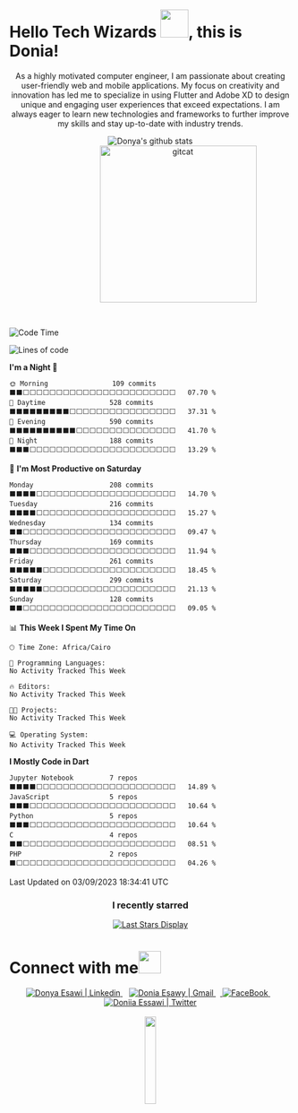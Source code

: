 <div display="inline-block">
<H1>
   Hello Tech Wizards <img src="https://i.pinimg.com/originals/2e/5c/72/2e5c72d2e357c97df0cbd6d63e782989.gif"  height="50">, this is Donia!
</H1>
</div>
 <div align="center">As a highly motivated computer engineer, I am passionate about creating user-friendly web and mobile applications. My focus on creativity and innovation has led me to specialize in using Flutter and Adobe XD to design unique and engaging user experiences that exceed expectations. I am always eager to learn new technologies and frameworks to further improve my skills and stay up-to-date with industry trends.</p>
</div>

<div align="center">

![Donya's github stats](https://github-readme-stats.vercel.app/api?username=DoniaEsawi&count_private=true&show_icons=true&theme=midnight-purple&include_all_commits=true) <img src="https://i.ibb.co/N6KtFTw/femalecodertocat.png" alt="gitcat" style=" margin-top: 0px; margin-bottom: 0px; padding-bottom: 0px; padding-top: 0px; margin-left: 100px;" width="280px"  />

</div>

</br>

<!--START_SECTION:waka-->
![Code Time](http://img.shields.io/badge/Code%20Time-195%20hrs%2054%20mins-blue)

![Lines of code](https://img.shields.io/badge/From%20Hello%20World%20I%27ve%20Written-4.6%20million%20lines%20of%20code-blue)

**I'm a Night 🦉** 

```text
🌞 Morning                109 commits         ⬛⬛⬜⬜⬜⬜⬜⬜⬜⬜⬜⬜⬜⬜⬜⬜⬜⬜⬜⬜⬜⬜⬜⬜⬜   07.70 % 
🌆 Daytime                528 commits         ⬛⬛⬛⬛⬛⬛⬛⬛⬛⬜⬜⬜⬜⬜⬜⬜⬜⬜⬜⬜⬜⬜⬜⬜⬜   37.31 % 
🌃 Evening                590 commits         ⬛⬛⬛⬛⬛⬛⬛⬛⬛⬛⬜⬜⬜⬜⬜⬜⬜⬜⬜⬜⬜⬜⬜⬜⬜   41.70 % 
🌙 Night                  188 commits         ⬛⬛⬛⬜⬜⬜⬜⬜⬜⬜⬜⬜⬜⬜⬜⬜⬜⬜⬜⬜⬜⬜⬜⬜⬜   13.29 % 
```
📅 **I'm Most Productive on Saturday** 

```text
Monday                   208 commits         ⬛⬛⬛⬛⬜⬜⬜⬜⬜⬜⬜⬜⬜⬜⬜⬜⬜⬜⬜⬜⬜⬜⬜⬜⬜   14.70 % 
Tuesday                  216 commits         ⬛⬛⬛⬛⬜⬜⬜⬜⬜⬜⬜⬜⬜⬜⬜⬜⬜⬜⬜⬜⬜⬜⬜⬜⬜   15.27 % 
Wednesday                134 commits         ⬛⬛⬜⬜⬜⬜⬜⬜⬜⬜⬜⬜⬜⬜⬜⬜⬜⬜⬜⬜⬜⬜⬜⬜⬜   09.47 % 
Thursday                 169 commits         ⬛⬛⬛⬜⬜⬜⬜⬜⬜⬜⬜⬜⬜⬜⬜⬜⬜⬜⬜⬜⬜⬜⬜⬜⬜   11.94 % 
Friday                   261 commits         ⬛⬛⬛⬛⬛⬜⬜⬜⬜⬜⬜⬜⬜⬜⬜⬜⬜⬜⬜⬜⬜⬜⬜⬜⬜   18.45 % 
Saturday                 299 commits         ⬛⬛⬛⬛⬛⬜⬜⬜⬜⬜⬜⬜⬜⬜⬜⬜⬜⬜⬜⬜⬜⬜⬜⬜⬜   21.13 % 
Sunday                   128 commits         ⬛⬛⬜⬜⬜⬜⬜⬜⬜⬜⬜⬜⬜⬜⬜⬜⬜⬜⬜⬜⬜⬜⬜⬜⬜   09.05 % 
```


📊 **This Week I Spent My Time On** 

```text
🕑︎ Time Zone: Africa/Cairo

💬 Programming Languages: 
No Activity Tracked This Week

🔥 Editors: 
No Activity Tracked This Week

🐱‍💻 Projects: 
No Activity Tracked This Week

💻 Operating System: 
No Activity Tracked This Week
```

**I Mostly Code in Dart** 

```text
Jupyter Notebook         7 repos             ⬛⬛⬛⬛⬜⬜⬜⬜⬜⬜⬜⬜⬜⬜⬜⬜⬜⬜⬜⬜⬜⬜⬜⬜⬜   14.89 % 
JavaScript               5 repos             ⬛⬛⬛⬜⬜⬜⬜⬜⬜⬜⬜⬜⬜⬜⬜⬜⬜⬜⬜⬜⬜⬜⬜⬜⬜   10.64 % 
Python                   5 repos             ⬛⬛⬛⬜⬜⬜⬜⬜⬜⬜⬜⬜⬜⬜⬜⬜⬜⬜⬜⬜⬜⬜⬜⬜⬜   10.64 % 
C                        4 repos             ⬛⬛⬜⬜⬜⬜⬜⬜⬜⬜⬜⬜⬜⬜⬜⬜⬜⬜⬜⬜⬜⬜⬜⬜⬜   08.51 % 
PHP                      2 repos             ⬛⬜⬜⬜⬜⬜⬜⬜⬜⬜⬜⬜⬜⬜⬜⬜⬜⬜⬜⬜⬜⬜⬜⬜⬜   04.26 % 
```




 Last Updated on 03/09/2023 18:34:41 UTC
<!--END_SECTION:waka-->



<!--  Acknowledgement: https://github.com/anuraghazra/github-readme-stats -->

<div align="center">
    
<H3>
    I recently starred
</H3>

[![Last Stars Display](https://badges.pufler.dev/last-stars/DoniaEsawi?count=6&padding=15&perRow=3)](https://badges.pufler.dev)

 </div>

# Connect with me<img src="https://raw.githubusercontent.com/alexnaiman/alexnaiman/master/resources/bongocat.gif" height="40px">

<div align="center">
  <a href="https://www.linkedin.com/in/donya-esawi-858719191/">
    <img  alt="Donya Esawi | Linkedin" src="https://img.shields.io/badge/linkedin%20-%230077B5.svg?&style=for-the-badge&logo=linkedin&logoColor=white" />
  </a>&nbsp;&nbsp;
  <a href="mailto:donya.esawi@gmail.com">
    <img  alt="Donia Esawy | Gmail"  src="https://img.shields.io/badge/Gmail-D14836?style=for-the-badge&logo=gmail&logoColor=white" />
  </a>&nbsp;&nbsp;<a href="https://www.facebook.com/donya.abdelfattah">
   <img  alt="FaceBook" src="https://img.shields.io/badge/Facebook-1877F2?style=for-the-badge&logo=facebook&logoColor=white"/> 
   </a>&nbsp;&nbsp;<a href="https://twitter.com/DoniiaEssawi">
    <img alt="Doniia Essawi | Twitter" src="https://img.shields.io/badge/twitter%20-%231DA1F2.svg?&style=for-the-badge&logo=Twitter&logoColor=white" />
  </a>
</div>
</br>
<div align="center">
  <img src="https://media.giphy.com/media/jpVnC65DmYeyRL4LHS/giphy.gif" width="20%">
</div>


    



